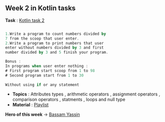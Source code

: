 ## Week 2 in Kotlin tasks 
**Task** : [Kotlin task 2](https://drive.google.com/file/d/1d7rCerHvTY-fJifs9mCDtY2gblkfZBWZ/view?usp=sharing)
``` Kotlin Basic Task

1.Write a program to count numbers divided by
7 from the scoop that user enter.
2.Write a program to print numbers that user
enter without numbers divided by 3 and first
number divided by 3 and 5 finish your program.

Bonus :
In programs when user enter nothing :
# First program start scoop from 1 to 98
# Second program start from 1 to 30
 
Without using if or any statement
```
- **Topics** : Attributes types , arithmetic operators , assignment operators , comparison operators , statments , loops and null type 
- **Material** : [Playlist](https://www.youtube.com/watch?v=Lcu-n6yaMKM&list=PLXjbGq0ERjFriC0igmYE9qUwwJfEHGJ8H&index=13)
  
**Hero of this week** -> [Bassam Yassin](https://github.com/Bassam-devAndroid)


